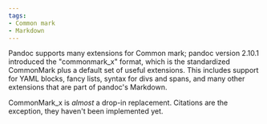 ```yaml
---
tags:
- Common mark
- Markdown
---
```


Pandoc supports many extensions for Common mark; pandoc version 2.10.1
introduced the "commonmark_x" format, which is the standardized
CommonMark plus a default set of useful extensions. This includes
support for YAML blocks, fancy lists, syntax for divs and spans, and
many other extensions that are part of pandoc's Markdown.

CommonMark_x is *almost* a drop-in replacement. Citations are the
exception, they haven't been implemented yet.
